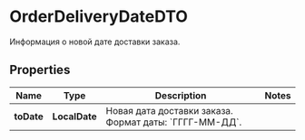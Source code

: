 

# OrderDeliveryDateDTO

Информация о новой дате доставки заказа.

## Properties

Name | Type | Description | Notes
------------ | ------------- | ------------- | -------------
**toDate** | **LocalDate** | Новая дата доставки заказа.  Формат даты: &#x60;ГГГГ-ММ-ДД&#x60;.  | 



